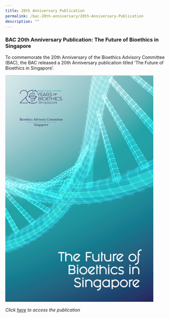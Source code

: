 ```yaml
---
title: 20th Anniversary Publication
permalink: /bac-20th-anniversary/20th-Anniversary-Publication
description: ""
---
```

### **BAC 20th Anniversary Publication: The Future of Bioethics in Singapore**

To commemorate the 20th Anniversary of the Bioethics Advisory Committee (BAC), the BAC released a 20th Anniversary publication titled ‘The Future of Bioethics in Singapore’.

![](/images/20th%20Anniversary%20Images/Publication.png)

*Click [here](https://www.bioethics-singapore.gov.sg/publications/bac20thanniversarypublication) to access the publication*